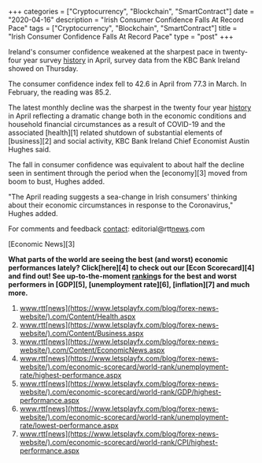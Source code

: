 +++
categories = ["Cryptocurrency", "Blockchain", "SmartContract"]
date = "2020-04-16"
description = "Irish Consumer Confidence Falls At Record Pace"
tags = ["Cryptocurrency", "Blockchain", "SmartContract"]
title = "Irish Consumer Confidence Falls At Record Pace"
type = "post"
+++

Ireland's consumer confidence weakened at the sharpest pace in twenty-
four year survey [history](https://www.fixpro.org/post/chargeless-historical-data-api-backtesting/) in April, survey data from the KBC Bank Ireland
showed on Thursday.

The consumer confidence index fell to 42.6 in April from 77.3 in March.
In February, the reading was 85.2.

The latest monthly decline was the sharpest in the twenty four year
[history](https://www.fixpro.org/post/chargeless-historical-data-api-backtesting/) in April reflecting a dramatic change both in the economic
conditions and household financial circumstances as a result of COVID-19
and the associated [health][1] related shutdown of substantial elements
of [business][2] and social activity, KBC Bank Ireland Chief Economist
Austin Hughes said.

The fall in consumer confidence was equivalent to about half the decline
seen in sentiment through the period when the [economy][3] moved from
boom to bust, Hughes added.

"The April reading suggests a sea-change in Irish consumers' thinking
about their economic circumstances in response to the Coronavirus,"
Hughes added.

For comments and feedback [contact](https://www.playgroundfx.com/contact/): editorial@rtt[news](https://www.letsplayfx.com/blog/forex-news-website/).com

[Economic News][3]

 **What parts of the world are seeing the best (and worst) economic
performances lately? Click[here][4] to check out our [Econ Scorecard][4]
and find out! See up-to-the-moment [ranking](https://www.playgroundfx.com/blog/crypto-exchange-ranking/)s for the best and worst
performers in [GDP][5], [unemployment rate][6], [inflation][7] and much
more.**

   1. www.rtt[news](https://www.letsplayfx.com/blog/forex-news-website/).com/Content/Health.aspx
   2. www.rtt[news](https://www.letsplayfx.com/blog/forex-news-website/).com/Content/Business.aspx
   3. www.rtt[news](https://www.letsplayfx.com/blog/forex-news-website/).com/Content/EconomicNews.aspx
   4. www.rtt[news](https://www.letsplayfx.com/blog/forex-news-website/).com/economic-scorecard/world-rank/unemployment-rate/highest-performance.aspx
   5. www.rtt[news](https://www.letsplayfx.com/blog/forex-news-website/).com/economic-scorecard/world-rank/GDP/highest-performance.aspx
   6. www.rtt[news](https://www.letsplayfx.com/blog/forex-news-website/).com/economic-scorecard/world-rank/unemployment-rate/lowest-performance.aspx
   7. www.rtt[news](https://www.letsplayfx.com/blog/forex-news-website/).com/economic-scorecard/world-rank/CPI/highest-performance.aspx